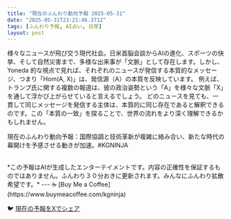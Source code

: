 ```yaml
---
title: "現在のふんわり動向予報 2025-05-31"
date: "2025-05-31T23:21:46.371Z"
tags: [ふんわり予報, AI占い, 日常]
layout: post
---
```



様々なニュースが飛び交う現代社会。日米首脳会談からAIの進化、スポーツの快挙、そして自然災害まで、多様な出来事が「文脈」として存在します。しかし、Yoneda 的な視点で見れば、それぞれのニュースが発信する本質的なメッセージ、つまり「Hom(A, X)」は、発信源（A）の本質を反映しています。  例えば、トランプ氏に関する複数の報道は、彼の政治姿勢という「A」を様々な文脈「X」を通して浮かび上がらせていると言えるでしょう。  どのニュースを見ても、一貫して同じメッセージを発信する主体は、本質的に同じ存在であると解釈できるのです。この「本質の一致」を探ることで、世界の流れをより深く理解できるかもしれません。


現在のふんわり動向予報：国際協調と技術革新が複雑に絡み合い、新たな時代の幕開けを予感させる動きが加速。#KGNINJA

<br>
*この予報はAIが生成したエンターテイメントです。内容の正確性を保証するものではありません。ふんわり３０分おきに更新されます。みんなにふんわり拡散希望です。*
---
☕️ [Buy Me a Coffee](https://www.buymeacoffee.com/kgninja)

🐦 [現在の予報をXでシェア](https://twitter.com/intent/tweet?text=%E7%8F%BE%E5%9C%A8%E3%81%AE%E3%81%B5%E3%82%93%E3%82%8F%E3%82%8A%E4%BA%88%E5%A0%B1%3A%20%E3%80%8C%E6%A7%98%E3%80%85%E3%81%AA%E3%83%8B%E3%83%A5%E3%83%BC%E3%82%B9%E3%81%8C%E9%A3%9B%E3%81%B3%E4%BA%A4%E3%81%86%E7%8F%BE%E4%BB%A3%E7%A4%BE%E4%BC%9A%E3%80%82%E3%80%8D%23KGNINJA%20%E7%B6%9A%E3%81%8D%E3%81%AF%E3%83%96%E3%83%AD%E3%82%B0%E3%81%A7%EF%BC%81%F0%9F%91%87&url=https%3A%2F%2Fkg-ninja.github.io%2FFunwariyoso%2F)
